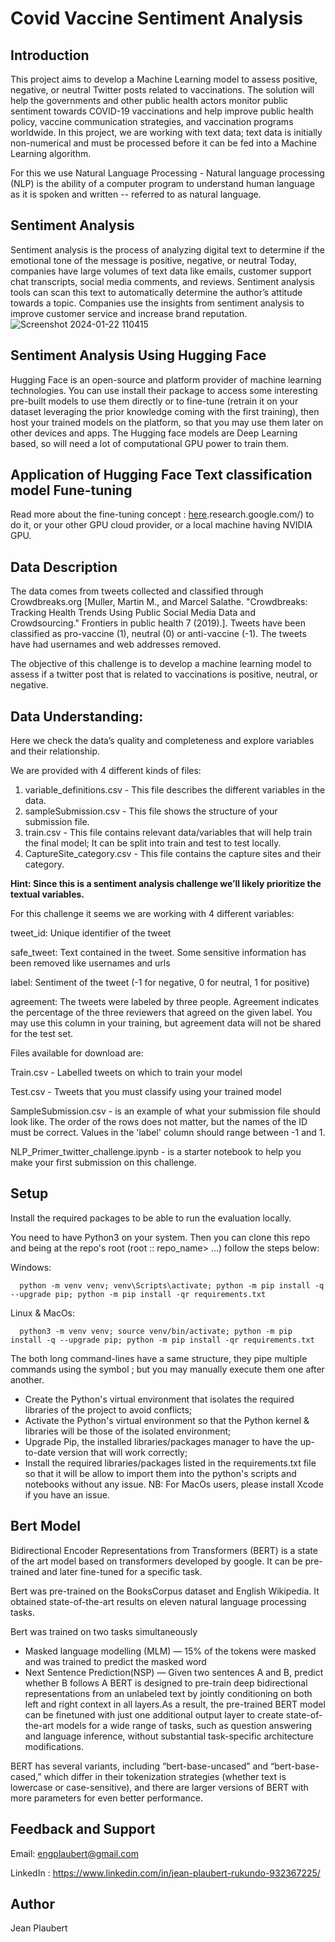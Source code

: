 
# Covid Vaccine Sentiment Analysis

## Introduction
This project aims to develop a Machine Learning model to assess positive, negative, or neutral Twitter posts related to vaccinations. The solution will help the governments and other public health actors monitor public sentiment towards COVID-19 vaccinations and help improve public health policy, vaccine communication strategies, and vaccination programs worldwide.
In this project, we are working with text data; text data is initially non-numerical and must be processed before it can be fed into a Machine Learning algorithm.

For this we use Natural Language Processing - Natural language processing (NLP) is the ability of a computer program to understand human language as it is spoken and written -- referred to as natural language.

## Sentiment Analysis
Sentiment analysis is the process of analyzing digital text to determine if the emotional tone of the message is positive, negative, or neutral Today, companies have large volumes of text data like emails, customer support chat transcripts, social media comments, and reviews. Sentiment analysis tools can scan this text to automatically determine the author’s attitude towards a topic. Companies use the insights from sentiment analysis to improve customer service and increase brand reputation.
![Screenshot 2024-01-22 110415](https://github.com/AGwillmkawy1/Covid_Vaccine_Sentiment_Analysis-1/assets/93640193/3b9a7e98-aad7-44bf-b7bc-0367f8fdcb8f)


## Sentiment Analysis Using Hugging Face

Hugging Face is an open-source and platform provider of machine learning technologies. You can use install their package to access some interesting pre-built models to use them directly or to fine-tune (retrain it on your dataset leveraging the prior knowledge coming with the first training), then host your trained models on the platform, so that you may use them later on other devices and apps.
The Hugging face models are Deep Learning based, so will need a lot of computational GPU power to train them. 





## Application of Hugging Face Text classification model Fune-tuning
Read more about the fine-tuning concept : [here](https://deeplizard.com/learn/video/5T-iXNNiwIs#:~:text=Fine%2Dtuning%20is%20a%20way,perform%20a%20second%20similar%20task.).research.google.com/) to do it, or your other GPU cloud provider, or a local machine having NVIDIA GPU.



## Data Description
The data comes from tweets collected and classified through Crowdbreaks.org [Muller, Martin M., and Marcel Salathe. "Crowdbreaks: Tracking Health Trends Using Public Social Media Data and Crowdsourcing." Frontiers in public health 7 (2019).]. Tweets have been classified as pro-vaccine (1), neutral (0) or anti-vaccine (-1). The tweets have had usernames and web addresses removed.

The objective of this challenge is to develop a machine learning model to assess if a twitter post that is related to vaccinations is positive, neutral, or negative.

## Data Understanding:

Here we check the data’s quality and completeness and explore variables and their relationship.

We are provided with 4 different kinds of files:

1. variable_definitions.csv - This file describes the different variables in the data.
2. sampleSubmission.csv - This file shows the structure of your submission file.
3. train.csv - This file contains relevant data/variables that will help train the final model; It can be split into train and test to test locally.
4. CaptureSite_category.csv - This file contains the capture sites and their category.

**Hint: Since this is a sentiment analysis challenge we’ll likely prioritize the textual variables.**

For this challenge it seems we are working with 4 different variables:

tweet_id: Unique identifier of the tweet

safe_tweet: Text contained in the tweet. Some sensitive information has been removed like usernames and urls

label: Sentiment of the tweet (-1 for negative, 0 for neutral, 1 for positive)

agreement: The tweets were labeled by three people. Agreement indicates the percentage of the three reviewers that agreed on the given label. You may use this column in your training, but agreement data will not be shared for the test set.

Files available for download are:

Train.csv - Labelled tweets on which to train your model

Test.csv - Tweets that you must classify using your trained model

SampleSubmission.csv - is an example of what your submission file should look like. The order of the rows does not matter, but the names of the ID must be correct. Values in the 'label' column should range between -1 and 1.

NLP_Primer_twitter_challenge.ipynb - is a starter notebook to help you make your first submission on this challenge.

## Setup
Install the required packages to be able to run the evaluation locally.

You need to have Python3 on your system. Then you can clone this repo and being at the repo's root (root :: repo_name> ...) follow the steps below:

Windows:
``````
  python -m venv venv; venv\Scripts\activate; python -m pip install -q --upgrade pip; python -m pip install -qr requirements.txt  
``````
Linux & MacOs:
``````
  python3 -m venv venv; source venv/bin/activate; python -m pip install -q --upgrade pip; python -m pip install -qr requirements.txt  
``````
The both long command-lines have a same structure, they pipe multiple commands using the symbol ; but you may manually execute them one after another.

* Create the Python's virtual environment that isolates the required libraries of the project to avoid conflicts;
* Activate the Python's virtual environment so that the Python kernel & libraries will be those of the isolated environment;
* Upgrade Pip, the installed libraries/packages manager to have the up-to-date version that will work correctly;
* Install the required libraries/packages listed in the requirements.txt file so that it will be allow to import them into the python's scripts and notebooks without any issue.
NB: For MacOs users, please install Xcode if you have an issue.


## Bert Model
Bidirectional Encoder Representations from Transformers (BERT) is a state of the art model based on transformers developed by google. It can be pre-trained and later fine-tuned for a specific task.

Bert was pre-trained on the BooksCorpus dataset and English Wikipedia. It obtained state-of-the-art results on eleven natural language processing tasks.

Bert was trained on two tasks simultaneously

* Masked language modelling (MLM) — 15% of the tokens were masked and was trained to predict the masked word
* Next Sentence Prediction(NSP) — Given two sentences A and B, predict whether B follows A
BERT is designed to pre-train deep bidirectional representations from an unlabeled text by jointly conditioning on both left and right context in all layers.As a result, the pre-trained BERT model can be finetuned with just one additional output layer to create state-of-the-art models for a wide range of tasks, such as question answering and language inference, without substantial task-specific architecture modifications.

BERT has several variants, including “bert-base-uncased” and “bert-base-cased,” which differ in their tokenization strategies (whether text is lowercase or case-sensitive), and there are larger versions of BERT with more parameters for even better performance.


## Feedback and Support
Email: engplaubert@gmail.com

LinkedIn : https://www.linkedin.com/in/jean-plaubert-rukundo-932367225/

## Author
Jean Plaubert

